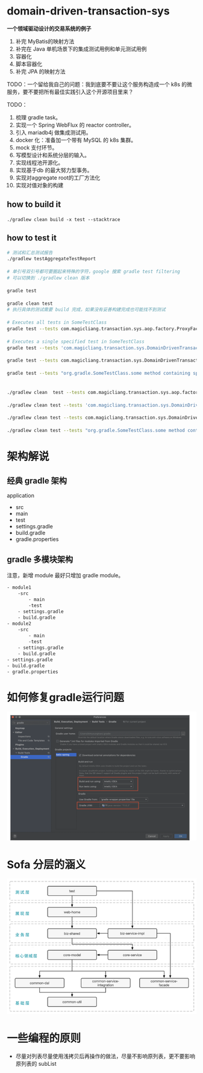 # domain-driven-transaction-sys

**一个领域驱动设计的交易系统的例子**

1. 补完 MyBatis的映射方法
2. 补完在 Java 单机场景下的集成测试用例和单元测试用例
3. 容器化
4. 脚本容器化
5. 补完 JPA 的映射方法

TODO：一个留给我自己的问题：我到底要不要让这个服务构造成一个 k8s 的微服务，要不要把所有最佳实践引入这个开源项目里来？

TODO：

1. 梳理 gradle task。
2. 实现一个 Spring WebFlux 的 reactor controller。
3. 引入 mariadb4j 做集成测试用。
4. docker 化：准备加一个带有 MySQL 的 k8s 集群。
5. mock 支付环节。
6. 写模型设计和系统分层的输入。
7. 实现线程池开源化。
8. 实现基于db 的最大努力型事务。
9. 实现对aggregate root的工厂方法化
10. 实现对值对象的构建

## how to build it

`./gradlew clean build -x test --stacktrace`

## how to test it

```bash
# 测试和汇总测试报告
./gradlew testAggregateTestReport

# 单引号双引号都可要圈起来特殊的字符，google 搜索 gradle test filtering
# 可以切换到 ./gradlew clean 版本

gradle test 

gradle clean test
# 执行具体的测试需要 build 完成，如果没有妥善构建完成也可能找不到测试

# Executes all tests in SomeTestClass 
gradle test --tests com.magicliang.transaction.sys.aop.factory.ProxyFactoryTest 

# Executes a single specified test in SomeTestClass
gradle test --tests 'com.magicliang.transaction.sys.DomainDrivenTransactionSysApplicationIntegrationTest.testGetWildCardType'

gradle test --tests com.magicliang.transaction.sys.DomainDrivenTransactionSysApplicationIntegrationTest.*test*

gradle test --tests "org.gradle.SomeTestClass.some method containing spaces"


./gradlew clean  test --tests com.magicliang.transaction.sys.aop.factory.ProxyFactoryTest 

./gradlew clean test --tests 'com.magicliang.transaction.sys.DomainDrivenTransactionSysApplicationIntegrationTest.testGetWildCardType'

./gradlew clean test --tests com.magicliang.transaction.sys.DomainDrivenTransactionSysApplicationIntegrationTest.*test*

./gradlew clean test --tests "org.gradle.SomeTestClass.some method containing spaces"
```

# 架构解说

## 经典 gradle 架构

application

- src
- main
- test
- settings.gradle
- build.gradle
- gradle.properties

## gradle 多模块架构

注意，新增 module 最好只增加 gradle module。

    - module1
        -src
            - main
            -test
        - settings.gradle
        - build.gradle
    - module2
        -src
            - main
            -test
        - settings.gradle
        - build.gradle
    - settings.gradle
    - build.gradle
    - gradle.properties

# 如何修复gradle运行问题

![如何修复gradle运行问题](如何修复gradle运行问题.png)

# Sofa 分层的涵义

![sofa分层](sofa分层.png)

# 一些编程的原则

- 尽量对列表尽量使用浅拷贝后再操作的做法，尽量不影响原列表，更不要影响原列表的 subList
